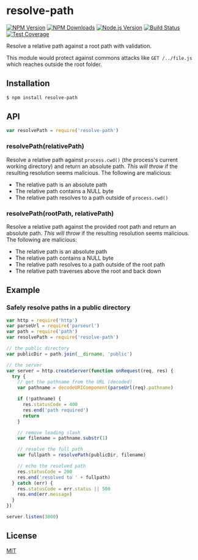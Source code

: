 # resolve-path

[![NPM Version][npm-image]][npm-url]
[![NPM Downloads][downloads-image]][downloads-url]
[![Node.js Version][node-image]][node-url]
[![Build Status][travis-image]][travis-url]
[![Test Coverage][coveralls-image]][coveralls-url]

Resolve a relative path against a root path with validation.

This module would protect against commons attacks like `GET /../file.js`
which reaches outside the root folder.

## Installation

```sh
$ npm install resolve-path
```

## API

```js
var resolvePath = require('resolve-path')
```

### resolvePath(relativePath)

Resolve a relative path against `process.cwd()` (the process's current working
directory) and return an absolute path. *This will throw* if the resulting resolution
seems malicious. The following are malicious:

  - The relative path is an absolute path
  - The relative path contains a NULL byte
  - The relative path resolves to a path outside of `process.cwd()`

### resolvePath(rootPath, relativePath)

Resolve a relative path against the provided root path and return an absolute path.
*This will throw* if the resulting resolution seems malicious. The following are
malicious:

  - The relative path is an absolute path
  - The relative path contains a NULL byte
  - The relative path resolves to a path outside of the root path
  - The relative path traverses above the root and back down

## Example

### Safely resolve paths in a public directory

```js
var http = require('http')
var parseUrl = require('parseurl')
var path = require('path')
var resolvePath = require('resolve-path')

// the public directory
var publicDir = path.join(__dirname, 'public')

// the server
var server = http.createServer(function onRequest(req, res) {
  try {
    // get the pathname from the URL (decoded)
    var pathname = decodeURIComponent(parseUrl(req).pathname)

    if (!pathname) {
      res.statusCode = 400
      res.end('path required')
      return
    }

    // remove leading slash
    var filename = pathname.substr(1)

    // resolve the full path
    var fullpath = resolvePath(publicDir, filename)

    // echo the resolved path
    res.statusCode = 200
    res.end('resolved to ' + fullpath)
  } catch (err) {
    res.statusCode = err.status || 500
    res.end(err.message)
  }
})

server.listen(3000)
```

## License

[MIT](LICENSE)

[npm-image]: https://img.shields.io/npm/v/resolve-path.svg?style=flat
[npm-url]: https://npmjs.org/package/resolve-path
[node-image]: https://img.shields.io/node/v/resolve-path.svg?style=flat
[node-url]: http://nodejs.org/download/
[travis-image]: https://img.shields.io/travis/pillarjs/resolve-path.svg?style=flat
[travis-url]: https://travis-ci.org/pillarjs/resolve-path
[coveralls-image]: https://img.shields.io/coveralls/pillarjs/resolve-path.svg?style=flat
[coveralls-url]: https://coveralls.io/r/pillarjs/resolve-path?branch=master
[downloads-image]: https://img.shields.io/npm/dm/resolve-path.svg?style=flat
[downloads-url]: https://npmjs.org/package/resolve-path
